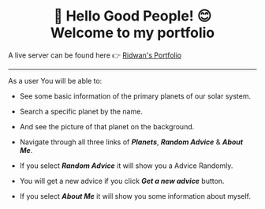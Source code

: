 <h1 align="center"> 👋 Hello Good People! 😊<br>Welcome to my portfolio</h1>

A live server can be found here 👉 [Ridwan's Portfolio](https://rk-404.github.io/my-portfolio//)

---

As a user You will be able to:
- See some basic information of the primary planets of our solar system.

- Search a specific planet by the name.

- And see the picture of that planet on the background.

- Navigate through all three links of **_Planets_**, **_Random Advice_** & **_About Me_**.

- If you select **_Random Advice_** it will show you a Advice Randomly.

- You will get a new advice if you click **_Get a new advice_** button.

- If you select **_About Me_** it will show you some information about myself.